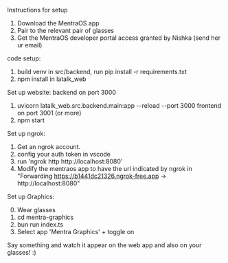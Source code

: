 Instructions for setup

1. Download the MentraOS app
2. Pair to the relevant pair of glasses
3. Get the MentraOS developer portal access granted by Nishka (send her ur email)

code setup:
1. build venv in src/backend, run pip install -r requirements.txt
2. npm install in latalk_web

Set up website:
backend on port 3000
1. uvicorn latalk_web.src.backend.main:app --reload --port 3000
frontend on port 3001 (or more)
3. npm start

Set up ngrok:
1. Get an ngrok account. 
2. config your auth token in vscode
3. run 'ngrok http http://localhost:8080'
3. Modify the mentraos app to have the url indicated by ngrok in "Forwarding  https://b1441dc21326.ngrok-free.app -> http://localhost:8080"                                                

Set up Graphics:

0. Wear glasses
1. cd mentra-graphics
2. bun run index.ts
3. Select app 'Mentra Graphics' + toggle on

Say something and watch it appear on the web app and also on your glasses! :)